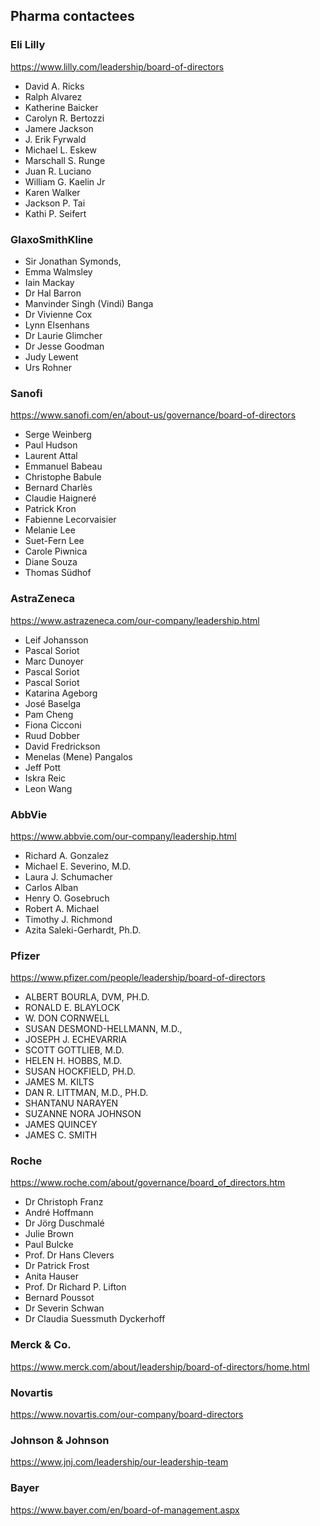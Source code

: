 ## Pharma contactees

### Eli Lilly
https://www.lilly.com/leadership/board-of-directors

* David A. Ricks
* Ralph Alvarez
* Katherine Baicker
* Carolyn R. Bertozzi
* Jamere Jackson
* J. Erik Fyrwald
* Michael L. Eskew
* Marschall S. Runge
* Juan R. Luciano
* William G. Kaelin Jr
* Karen Walker
* Jackson P. Tai
* Kathi P. Seifert

### GlaxoSmithKline

- Sir Jonathan Symonds,
- Emma Walmsley
- Iain Mackay
- Dr Hal Barron
- Manvinder Singh (Vindi) Banga
- Dr Vivienne Cox
- Lynn Elsenhans
- Dr Laurie Glimcher
- Dr Jesse Goodman
- Judy Lewent
- Urs Rohner

### Sanofi
https://www.sanofi.com/en/about-us/governance/board-of-directors

- Serge Weinberg
- Paul Hudson
- Laurent Attal
- Emmanuel Babeau
- Christophe Babule
- Bernard Charlès
- Claudie Haigneré
- Patrick Kron
- Fabienne Lecorvaisier
- Melanie Lee
- Suet-Fern Lee
- Carole Piwnica
- Diane Souza
- Thomas Südhof

### AstraZeneca
https://www.astrazeneca.com/our-company/leadership.html

- Leif Johansson
- Pascal Soriot
- Marc Dunoyer
- Pascal Soriot
- Pascal Soriot
- Katarina Ageborg
- José Baselga
- Pam Cheng
- Fiona Cicconi
- Ruud Dobber
- David Fredrickson
- Menelas (Mene) Pangalos
- Jeff Pott
- Iskra Reic
- Leon Wang

### AbbVie
https://www.abbvie.com/our-company/leadership.html

- Richard A. Gonzalez
- Michael E. Severino, M.D.
- Laura J. Schumacher
- Carlos Alban
- Henry O. Gosebruch
- Robert A. Michael
- Timothy J. Richmond
- Azita Saleki-Gerhardt, Ph.D.


### Pfizer
https://www.pfizer.com/people/leadership/board-of-directors

- ALBERT BOURLA, DVM, PH.D.
- RONALD E. BLAYLOCK
- W. DON CORNWELL
- SUSAN DESMOND-HELLMANN, M.D.,
- JOSEPH J. ECHEVARRIA
- SCOTT GOTTLIEB, M.D.
- HELEN H. HOBBS, M.D.
- SUSAN HOCKFIELD, PH.D.
- JAMES M. KILTS
- DAN R. LITTMAN, M.D., PH.D.
- SHANTANU NARAYEN
- SUZANNE NORA JOHNSON
- JAMES QUINCEY
- JAMES C. SMITH



### Roche
https://www.roche.com/about/governance/board_of_directors.htm

- Dr Christoph Franz
- André Hoffmann
- Dr Jörg Duschmalé
- Julie Brown
- Paul Bulcke
- Prof. Dr Hans Clevers
- Dr Patrick Frost
- Anita Hauser
- Prof. Dr Richard P. Lifton
- Bernard Poussot
- Dr Severin Schwan
- Dr Claudia Suessmuth Dyckerhoff


### Merck & Co.
https://www.merck.com/about/leadership/board-of-directors/home.html


### Novartis
https://www.novartis.com/our-company/board-directors

### Johnson & Johnson
https://www.jnj.com/leadership/our-leadership-team

### Bayer
https://www.bayer.com/en/board-of-management.aspx

